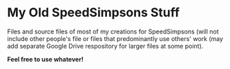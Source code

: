 # My Old SpeedSimpsons Stuff
Files and source files of most of my creations for SpeedSimpsons (will not include other people's file or files that predominantly use others' work (may add separate Google Drive respository for larger files at some point).

**Feel free to use whatever!**
